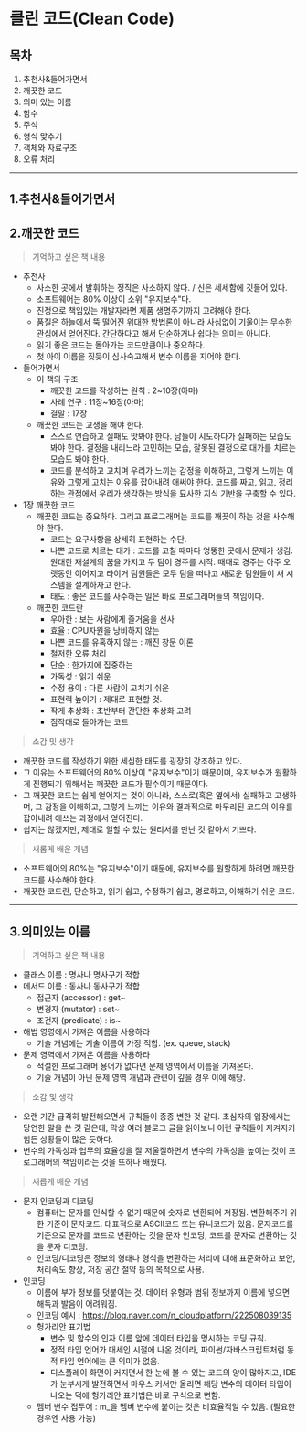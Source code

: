 클린 코드(Clean Code)
=====

목차
---

1. 추천사&들어가면서
2. 깨끗한 코드
3. 의미 있는 이름
4. 함수
5. 주석
6. 형식 맞추기
7. 객체와 자료구조
8. 오류 처리
***
1.추천사&들어가면서
---
2.깨끗한 코드
---
> 기억하고 싶은 책 내용

* 추천사
    * 사소한 곳에서 발휘하는 정직은 사소하지 않다. / 신은 세세함에 깃들어 있다. 
    * 소프트웨어는 80% 이상이 소위 "유지보수"다. 
    * 진정으로 책임있는 개발자라면 제품 생명주기까지 고려해야 한다. 
    * 품질은 하늘에서 뚝 떨어진 위대한 방법론이 아니라 사심없이 기울이는 무수한 관심에서 얻어진다. 간단하다고 해서 단순하거나 쉽다는 의미는 아니다. 
    * 읽기 좋은 코드는 돌아가는 코드만큼이나 중요하다. 
    * 첫 아이 이름을 짓듯이 심사숙고해서 변수 이름을 지어야 한다. 
* 들어가면서 
    * 이 책의 구조
        * 깨끗한 코드를 작성하는 원칙 : 2~10장(아마)
        * 사례 연구 : 11장~16장(아마)
        * 결말 : 17장  
    * 깨끗한 코드는 고생을 해야 한다. 
        * 스스로 연습하고 실패도 맛봐야 한다. 남들이 시도하다가 실패하는 모습도 봐야 한다. 결정을 내리느라 고민하는 모습, 잘못된 결정으로 대가를 치르는 모습도 봐야 한다. 
        * 코드를 분석하고 고치며 우리가 느끼는 감정을 이해하고, 그렇게 느끼는 이유와 그렇게 고치는 이유를 잡아내려 애써야 한다. 코드를 짜고, 읽고, 정리하는 관점에서 우리가 생각하는 방식을 묘사한 지식 기반을 구축할 수 있다.
* 1장 깨끗한 코드
    * 깨끗한 코드는 중요하다. 그리고 프로그래머는 코드를 깨끗이 하는 것을 사수해야 한다. 
        * 코드는 요구사항을 상세히 표현하는 수단. 
        * 나쁜 코드로 치르는 대가 : 코드를 고칠 때마다 엉뚱한 곳에서 문제가 생김. 원대한 재설계의 꿈을 가지고 두 팀이 경주를 시작. 때때로 경주는 아주 오랫동안 이어지고 타이거 팀원들은 모두 팀을 떠나고 새로운 팀원들이 새 시스템을 설계하자고 한다. 
        * 태도 : 좋은 코드를 사수하는 일은 바로 프로그래머들의 책임이다.
    * 깨끗한 코드란
        * 우아한 : 보는 사람에게 즐거움을 선사
        * 효율 : CPU자원을 낭비하지 않는
        * 나쁜 코드를 유혹하지 않는 : 깨진 창문 이론
        * 철저한 오류 처리 
        * 단순 : 한가지에 집중하는
        * 가독성 : 읽기 쉬운
        * 수정 용이 : 다른 사람이 고치기 쉬운
        * 표현력 높이기 : 제대로 표현할 것. 
        * 작게 추상화 : 초반부터 간단한 추상화 고려
        * 짐작대로 돌아가는 코드
> 소감 및 생각
* 깨끗한 코드를 작성하기 위한 세심한 태도를 굉장히 강조하고 있다. 
* 그 이유는 소프트웨어의 80% 이상이 "유지보수"이기 때문이며, 유지보수가 원활하게 진행되기 위해서는 깨끗한 코드가 필수이기 때문이다. 
* 그 깨끗한 코드는 쉽게 얻어지는 것이 아니라, 스스로(혹은 옆에서) 실패하고 고생하며, 그 감정을 이해하고, 그렇게 느끼는 이유와 결과적으로 마무리된 코드의 이유를 잡아내려 애쓰는 과정에서 얻어진다. 
* 쉽지는 않겠지만, 제대로 일할 수 있는 원리서를 만난 것 같아서 기쁘다. 
> 새롭게 배운 개념
* 소프트웨어의 80%는 "유지보수"이기 때문에, 유지보수를 원할하게 하려면 깨끗한 코드를 사수해야 한다.  
* 깨끗한 코드란, 단순하고, 읽기 쉽고, 수정하기 쉽고, 명료하고, 이해하기 쉬운 코드. 

***
3.의미있는 이름
---
> 기억하고 싶은 책 내용
* 클래스 이름 : 명사나 명사구가 적합
* 메서드 이름 : 동사나 동사구가 적합
    * 접근자 (accessor) : get~
    * 변경자 (mutator) : set~
    * 조건자 (predicate) : is~
* 해법 영영에서 가져온 이름을 사용하라
    * 기술 개념에는 기술 이름이 가장 적합. (ex. queue, stack)
* 문제 영역에서 가져온 이름을 사용하라
    * 적절한 프로그래머 용어가 없다면 문제 영역에서 이름을 가져온다. 
    * 기술 개념이 아닌 문제 영역 개념과 관련이 깊을 경우 이에 해당.
> 소감 및 생각
* 오랜 기간 급격히 발전해오면서 규칙들이 종종 변한 것 같다. 초심자의 입장에서는 당연한 말을 쓴 것 같은데, 막상 여러 블로그 글을 읽어보니 이런 규칙들이 지켜지키 힘든 상황들이 많은 듯하다. 
* 변수의 가독성과 업무의 효율성을 잘 저울질하면서 변수의 가독성을 높이는 것이 프로그래머의 책임이라는 것을 또하나 배웠다. 
> 새롭게 배운 개념
* 문자 인코딩과 디코딩 
    * 컴퓨터는 문자를 인식할 수 없기 때문에 숫자로 변환되어 저장됨. 변환해주기 위한 기준이 문자코드. 대표적으로 ASCII코드 또는 유니코드가 있음. 문자코드를 기준으로 문자를 코드로 변환하는 것을 문자 인코딩, 코드를 문자로 변환하는 것을 문자 디코딩. 
    * 인코딩/디코딩은 정보의 형태나 형식을 변환하는 처리에 대해 표준화하고 보안, 처리속도 향상, 저장 공간 절약 등의 목적으로 사용. 
* 인코딩 
    * 이름에 부가 정보를 덧붙이는 것. 데이터 유형과 범위 정보까지 이름에 넣으면 해독과 발음이 어려워짐.  
    * 인코딩 예시 : https://blog.naver.com/n_cloudplatform/222508039135
    * 헝가리안 표기법
        * 변수 및 함수의 인자 이름 앞에 데이터 타입을 명시하는 코딩 규칙. 
        * 정적 타입 언어가 대세인 시절에 나온 것이라, 파이썬/자바스크립트처럼 동적 타입 언어에는 큰 의미가 없음. 
        * 디스플레이 화면이 커지면서 한 눈에 볼 수 있는 코드의 양이 많아지고, IDE가 눈부시게 발전하면서 마우스 커서만 올리면 해당 변수의 데이터 타입이 나오는 덕에 헝가리안 표기법은 바로 구식으로 변함. 
    * 멤버 변수 접두어 : m_을 멤버 변수에 붙이는 것은 비효율적일 수 있음. (필요한 경우엔 사용 가능)